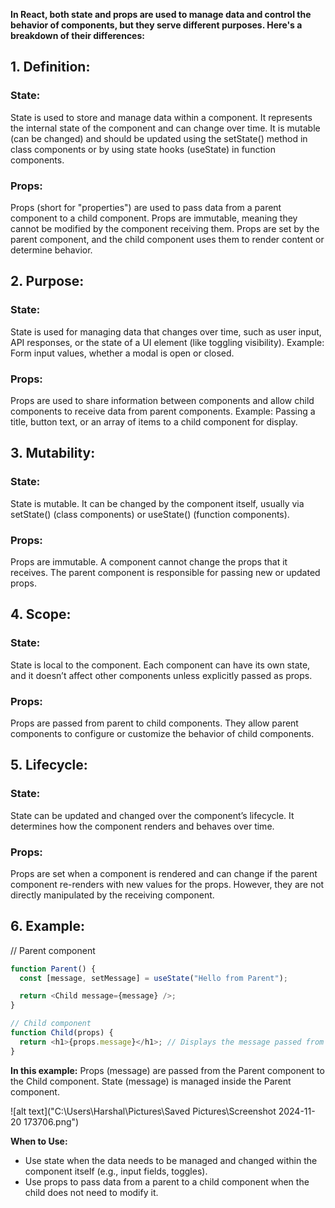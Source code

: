__In React, both state and props are used to manage data and control the behavior of components, but they serve different purposes. Here's a breakdown of their differences:__

## 1. Definition:

### State:
State is used to store and manage data within a component.
It represents the internal state of the component and can change over time.
It is mutable (can be changed) and should be updated using the setState() method in class components or by using state hooks (useState) in function components.

### Props:
Props (short for "properties") are used to pass data from a parent component to a child component.
Props are immutable, meaning they cannot be modified by the component receiving them.
Props are set by the parent component, and the child component uses them to render content or determine behavior.


## 2. Purpose:
### State:
State is used for managing data that changes over time, such as user input, API responses, or the state of a UI element (like toggling visibility).
Example: Form input values, whether a modal is open or closed.

### Props:
Props are used to share information between components and allow child components to receive data from parent components.
Example: Passing a title, button text, or an array of items to a child component for display.


## 3. Mutability:
### State:
State is mutable. It can be changed by the component itself, usually via setState() (class components) or useState() (function components).

### Props:
Props are immutable. A component cannot change the props that it receives. The parent component is responsible for passing new or updated props.


## 4. Scope:

### State:
State is local to the component. Each component can have its own state, and it doesn’t affect other components unless explicitly passed as props.

### Props:
Props are passed from parent to child components. They allow parent components to configure or customize the behavior of child components.


## 5. Lifecycle:
### State:
State can be updated and changed over the component’s lifecycle. It determines how the component renders and behaves over time.

### Props:
Props are set when a component is rendered and can change if the parent component re-renders with new values for the props. However, they are not directly manipulated by the receiving component.


## 6. Example:
// Parent component
```javascript
function Parent() {
  const [message, setMessage] = useState("Hello from Parent");

  return <Child message={message} />;
}

// Child component
function Child(props) {
  return <h1>{props.message}</h1>; // Displays the message passed from Parent
}
```

__In this example:__
Props (message) are passed from the Parent component to the Child component.
State (message) is managed inside the Parent component.

![alt text]("C:\Users\Harshal\Pictures\Saved Pictures\Screenshot 2024-11-20 173706.png")


__When to Use:__
- Use state when the data needs to be managed and changed within the component itself (e.g., input fields, toggles).
- Use props to pass data from a parent to a child component when the child does not need to modify it.
